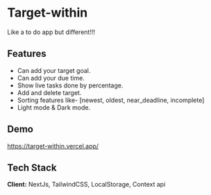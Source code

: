 
# Target-within
Like a to do app but different!!!


## Features

- Can add your target goal.
- Can add your due time.
- Show live tasks done by percentage.
- Add and delete target.
- Sorting features like- [newest, oldest, near_deadline, incomplete]
- Light mode & Dark mode.



## Demo

https://target-within.vercel.app/


## Tech Stack

**Client:** NextJs, TailwindCSS, LocalStorage, Context api


